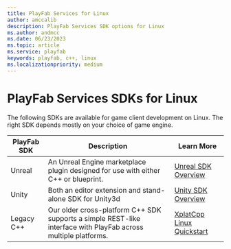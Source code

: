 ```yaml
---
title: PlayFab Services for Linux
author: amccalib
description: PlayFab Services SDK options for Linux
ms.author: andmcc
ms.date: 06/23/2023
ms.topic: article
ms.service: playfab
keywords: playfab, c++, linux
ms.localizationpriority: medium
---
```


# PlayFab Services SDKs for Linux

The following SDKs are available for game client development on Linux. The right SDK depends mostly on your choice of game engine.

| PlayFab SDK    | Description | Learn More |
|----------------|-------------|------------|
| Unreal         | An Unreal Engine marketplace plugin designed for use with either C++ or blueprint. | [Unreal SDK Overview](../unreal/index.md) |
| Unity          | Both an editor extension and stand-alone SDK for Unity3d | [Unity SDK Overview](../unity3d/index.md) |
| Legacy C++     | Our older cross-platform C++ SDK supports a simple REST-like interface with PlayFab across multiple platforms. | [XplatCpp Linux Quickstart](../playfab-cpp/quickstart-linux.md) |
